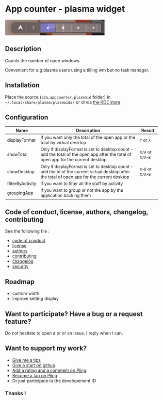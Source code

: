 # App counter - plasma widget

![pres](assets/Screenshot_20220109_220002.png)

## Description

Counts the number of open windows.

Convenient for e.g plasma users using a tilling wm but no task manager.

## Installation

Place the source (`a2n.appcounter.plasmoid` folder) in `~/.local/share/plasma/plasmoids/` or dl via [the KDE store](https://www.pling.com/p/1680700/)

## Configuration

| Name | Description | Result |
|--|--|--|
| displayFormat | If you want only the total of the open app or the total by virtual desktop | `Y` or `X` |
| showTotal | Only if displayFormat is set to desktop count - add the total of the open app after the total of open app for the current desktop | `X/A` or `X/A~B` |
| showDesktop | Only if displayFormat is set to desktop count - add the id of the current virtual desktop after the total of open app for the current desktop | `X~B` or `X/A~B` |
| filterByActivity | if you want to filter all the stuff by activity | |
| groupingApp | if you want to group or not the app by the application backing them | |

## Code of conduct, license, authors, changelog, contributing

See the following file :
- [code of conduct](CODE_OF_CONDUCT.md)
- [license](LICENSE)
- [authors](AUTHORS)
- [contributing](CONTRIBUTING.md)
- [changelog](CHANGELOG)
- [security](SECURITY.md)

## Roadmap

 - custom width
 - improve setting display

## Want to participate? Have a bug or a request feature?

Do not hesitate to open a pr or an issue. I reply when I can.

## Want to support my work?

- [Give me a tips](https://ko-fi.com/a2n00)
- [Give a start on github](https://github.com/bouteillerAlan/appcounter)
- [Add a rating and a comment on Pling](https://www.pling.com/p/1680700/)
- [Become a fan on Pling](https://www.pling.com/p/1680700/)
- Or just participate to the developement :D

### Thanks !
